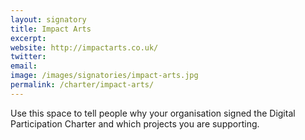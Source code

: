 ```yaml
---
layout: signatory
title: Impact Arts
excerpt: 
website: http://impactarts.co.uk/
twitter: 
email: 
image: /images/signatories/impact-arts.jpg
permalink: /charter/impact-arts/
---
```


Use this space to tell people why your organisation signed the Digital Participation Charter and which projects you are supporting.
